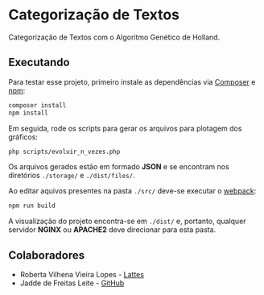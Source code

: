 # Categorização de Textos

Categorização de Textos com o Algoritmo Genético de Holland.

## Executando

Para testar esse projeto, primeiro instale as dependências via [Composer](https://getcomposer.org/) e [npm](https://www.npmjs.com/):

```sh
composer install
npm install
```

Em seguida, rode os scripts para gerar os arquivos para plotagem dos gráficos:

```sh
php scripts/evoluir_n_vezes.php
```

Os arquivos gerados estão em formado **JSON** e se encontram nos diretórios `./storage/` e `./dist/files/`.

Ao editar aquivos presentes na pasta `./src/` deve-se executar o [webpack](https://webpack.js.org/):

```sh
npm run build
```

A visualização do projeto encontra-se em `./dist/` e, portanto, qualquer servidor **NGINX** ou **APACHE2** deve direcionar para esta pasta.

## Colaboradores

- Roberta Vilhena Vieira Lopes - [Lattes](http://lattes.cnpq.br/7000283790939630)
- Jadde de Freitas Leite - [GitHub](https://github.com/Jaddefreitas)
